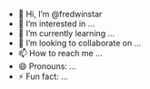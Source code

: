 - 👋 Hi, I’m @fredwinstar
- 👀 I’m interested in ...
- 🌱 I’m currently learning ...
- 💞️ I’m looking to collaborate on ...
- 📫 How to reach me ...
- 😄 Pronouns: ...
- ⚡ Fun fact: ...

<!---
fredwinstar/fredwinstar is a ✨ special ✨ repository because its `README.md` (this file) appears on your GitHub profile.
You can click the Preview link to take a look at your changes.
--->
